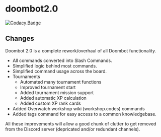 # doombot2.0
[![Codacy Badge](https://api.codacy.com/project/badge/Grade/afc6bdae4bbc473ebf36a170f3859a90)](https://app.codacy.com/gh/tylovejoy/doombot2.0?utm_source=github.com&utm_medium=referral&utm_content=tylovejoy/doombot2.0&utm_campaign=Badge_Grade_Settings)

## Changes
Doombot 2.0 is a complete rework/overhaul of all Doombot functionality.
- All commands converted into Slash Commands.
- Simplified logic behind most commands.
- Simplified command usage across the board.
- Tournaments
  - Automated many tournament functions
  - Improved tournament start
  - Added tournament mission support
  - Added automatic XP calculation
  - Added custom XP rank cards
- Added Overwatch workshop wiki (workshop.codes) commands
- Added tags command for easy access to a common knowledgebase.
 
All these improvements will allow a good chunk of clutter to get removed from the Discord server (depricated and/or redundant channels).
